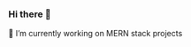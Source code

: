 ### Hi there 👋
🔭 I’m currently working on MERN stack projects 
   
<!--
**satpreetvirdi/satpreetvirdi** is a ✨ _special_ ✨ repository because its `README.md` (this file) appears on your GitHub profile.

Here are some ideas to get you started:

   
- 🌱 I’m currently learning ...
- 👯 I’m looking to collaborate on ...
- 🤔 I’m looking for help with ...
- 💬 Ask me about ...
- 📫 How to reach me: ...
- 😄 Pronouns: ...
- ⚡ Fun fact: ...
-->
<!-- [![ GitHub stats](https://github-readme-stats.vercel.app/api?username=satpreetvirdi&theme=radical&show_icons=true&count_private=true)](https://github.com/satpreetvirdi/github-readme-stats) -->
<!-- [![Top Langs](https://github-readme-stats.vercel.app/api/top-langs/?username=satpreetvirdi&layout=compact)](https://github.com/satpreetvirdi/github-readme-stats) -->
